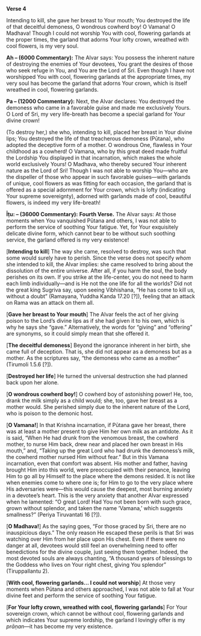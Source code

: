 **Verse 4**

Intending to kill, she gave her breast to Your mouth;
You destroyed the life of that deceitful demoness,
O wondrous cowherd boy! O Vamana! O Madhava!
Though I could not worship You with cool, flowering garlands at the proper times,
the garland that adorns Your lofty crown, wreathed with cool flowers,
is my very soul.

**Ah – (6000 Commentary):**
The Alvar says: You possess the inherent nature of destroying the enemies of Your devotees, You grant the desires of those who seek refuge in You, and You are the Lord of Sri. Even though I have not worshipped You with cool, flowering garlands at the appropriate times, my very soul has become the garland that adorns Your crown, which is itself wreathed in cool, flowering garlands.

**Pa – (12000 Commentary):**
Next, the Alvar declares: You destroyed the demoness who came in a favorable guise and made me exclusively Yours. O Lord of Sri, my very life-breath has become a special garland for Your divine crown!

(To destroy her,) she who, intending to kill, placed her breast in Your divine lips; You destroyed the life of that treacherous demoness (Pūtana), who adopted the deceptive form of a mother. O wondrous One, flawless in Your childhood as a cowherd! O Vamana, who by this great deed made fruitful the Lordship You displayed in that incarnation, which makes the whole world exclusively Yours! O Madhava, who thereby secured Your inherent nature as the Lord of Sri! Though I was not able to worship You—who are the dispeller of those who appear in such favorable guises—with garlands of unique, cool flowers as was fitting for each occasion, the garland that is offered as a special adornment for Your crown, which is lofty (indicating Your supreme sovereignty), adorned with garlands made of cool, beautiful flowers, is indeed my very life-breath!

**Īṭu: – (36000 Commentary):**
**Fourth Verse.**
The Alvar says: At those moments when You vanquished Pūtana and others, I was not able to perform the service of soothing Your fatigue. Yet, for Your exquisitely delicate divine form, which cannot bear to be without such soothing service, the garland offered is my very existence!

[**Intending to kill**] The way she came, resolved to destroy, was such that some would surely have to perish. Since the verse does not specify *whom* she intended to kill, the Alvar implies: she came resolved to bring about the dissolution of the entire universe. After all, if you harm the soul, the body perishes on its own. If you strike at the life-center, you do not need to harm each limb individually—and is He not the one life for all the worlds? Did not the great king Sugriva say, upon seeing Vibhishana, “He has come to kill us, without a doubt” (Ramayana, Yuddha Kanda 17.20 [?]), feeling that an attack on Rama was an attack on them all.

[**Gave her breast to Your mouth**] The Alvar feels the act of her giving poison to the Lord’s divine lips as if she had given it to his own, which is why he says she “gave.” Alternatively, the words for “giving” and “offering” are synonyms, so it could simply mean that she offered it.

[**The deceitful demoness**] Beyond the ignorance inherent in her birth, she came full of deception. That is, she did not appear as a demoness but as a mother. As the scriptures say, “the demoness who came as a mother” (Tirumoli 1.5.6 [?]).

[**Destroyed her life**] He turned the universal destruction she had planned back upon her alone.

[**O wondrous cowherd boy!**] O cowherd boy of astonishing power! He, too, drank the milk simply as a child would; she, too, gave her breast as a mother would. She perished simply due to the inherent nature of the Lord, who is poison to the demonic host.

[**O Vamana!**] In that Krishna incarnation, if Pūtana gave her breast, there was at least a mother present to give Him her own milk as an antidote. As it is said, “When He had drunk from the venomous breast, the cowherd mother, to nurse Him back, drew near and placed her own breast in His mouth,” and, “Taking up the great Lord who had drunk the demoness’s milk, the cowherd mother nursed Him without fear.” But in this Vamana incarnation, even that comfort was absent. His mother and father, having brought Him into this world, were preoccupied with their penance, leaving Him to go all by Himself to the place where the demons resided. It is not like when enemies come to where one is; for Him to go to the very place where His adversaries were—this would cause the deepest, most burning anxiety in a devotee’s heart. This is the very anxiety that another Alvar expressed when he lamented: “O great Lord! Had You not been born with such grace, grown without splendor, and taken the name ‘Vamana,’ which suggests smallness?” (Periya Tiruvantati 16 [?]).

[**O Madhava!**] As the saying goes, “For those graced by Sri, there are no inauspicious days.” The only reason He escaped these perils is that Sri was watching over Him from her place upon His chest. Even if there were no danger at all, devotees would still feel an overwhelming need to offer benedictions for the divine couple, just seeing them together. Indeed, the most devoted souls are always chanting, “A thousand years of blessings to the Goddess who lives on Your right chest, giving You splendor” (Tiruppallantu 2).

[**With cool, flowering garlands… I could not worship**] At those very moments when Pūtana and others approached, I was not able to fall at Your divine feet and perform the service of soothing Your fatigue.

[**For Your lofty crown, wreathed with cool, flowering garlands**] For Your sovereign crown, which cannot be without cool, flowering garlands and which indicates Your supreme lordship, the garland I lovingly offer is my *prāṇan*—it has become my very existence.